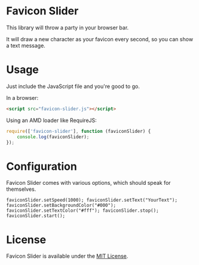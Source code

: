 # Favicon Slider

This library will throw a party in your browser bar. 

It will draw a new character as your favicon every second, so you can show a text message.

Usage
======

Just include the JavaScript file and you're good to go.

In a browser:
```html
<script src="favicon-slider.js"></script>
```

Using an AMD loader like RequireJS:
```js
require(['favicon-slider'], function (faviconSlider) {
	console.log(faviconSlider);
});
```

Configuration
=============

Favicon Slider comes with various options, which should speak for themselves.

`
faviconSlider.setSpeed(1000);
faviconSlider.setText("YourText");
faviconSlider.setBackgroundColor("#000");
faviconSlider.setTextColor("#fff");
faviconSlider.stop();
faviconSlider.start();
`

License
========

Favicon Slider is available under the [MIT License](http://opensource.org/licenses/MIT).


